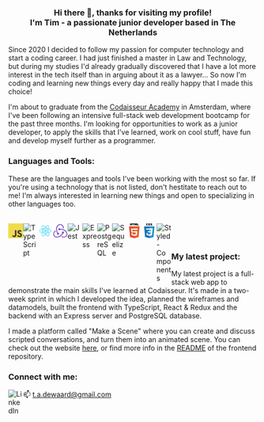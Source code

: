 <h3 align="center">Hi there 👋, thanks for visiting my profile! </br>
I'm Tim - a passionate junior developer based in The Netherlands </h3>

Since 2020 I decided to follow my passion for computer technology and start a coding career. 
I had just finished a master in Law and Technology, but during my studies I'd already gradually discovered that I have a lot more interest in the tech itself than in arguing about it as a lawyer... So now I'm coding and learning new things every day and really happy that I made this choice!

I'm about to graduate from the [Codaisseur Academy](https://codaisseur.com/courses/academy/) in Amsterdam, where I've been following an intensive full-stack web development bootcamp for the past three months. 
I'm looking for opportunities to work as a junior developer, to apply the skills that I've learned, work on cool stuff, have fun and develop myself further as a programmer.

### Languages and Tools:

These are the languages and tools I've been working with the most so far. 
If you're using a technology that is not listed, don't hestitate to reach out to me! I'm always interested in learning new things and open to specializing in other languages too. <br/><br/>

<a href="https://developer.mozilla.org/en-US/docs/Web/JavaScript" target="_blank"> <img align="left" alt="JavaScript" title="JavaScript" width="30px" src="https://raw.githubusercontent.com/github/explore/80688e429a7d4ef2fca1e82350fe8e3517d3494d/topics/javascript/javascript.png" /> </a>

<a href="https://www.typescriptlang.org/" target="_blank"> <img align="left" alt="TypeScript" title="TypeScript" width="30px" src="https://upload.wikimedia.org/wikipedia/commons/thumb/4/4c/Typescript_logo_2020.svg/1200px-Typescript_logo_2020.svg.png" /> </a>

<a href="https://reactjs.org/" target="_blank"> <img align="left" alt="React" title="React" width="30px" src="https://raw.githubusercontent.com/github/explore/80688e429a7d4ef2fca1e82350fe8e3517d3494d/topics/react/react.png" /> </a>

<a href="https://redux.js.org" target="_blank"> <img align="left" alt="Redux" title="Redux" width="30px" src="https://raw.githubusercontent.com/github/explore/80688e429a7d4ef2fca1e82350fe8e3517d3494d/topics/redux/redux.png" /> </a>

<a href="https://jestjs.io" target="_blank"> <img align="left" alt="Jest" title="Jest" width="30px" src="https://www.vectorlogo.zone/logos/jestjsio/jestjsio-icon.svg"/> </a>

<a href="https://expressjs.com/" target="_blank"> <img align="left" alt="Express" title="Express" width="30px" src="https://avatars1.githubusercontent.com/u/5658226?s=200&v=4" /> </a>

<a href="https://www.postgresql.org/" target="_blank"> <img align="left" alt="PostgreSQL" title="PostgreSQL" width="30px" src="https://devicons.github.io/devicon/devicon.git/icons/postgresql/postgresql-original-wordmark.svg" /> </a>
                                                                                                                                                     
<a href="https://sequelize.org/" target="_blank"> <img align="left" alt="Sequelize" title="Sequelize" width="30px" src="https://avatars1.githubusercontent.com/u/3591786?s=200&v=4" /> </a>
                                                                                                              
<a href="https://developer.mozilla.org/en-US/docs/Web/Guide/HTML/HTML5" target="_blank"> <img align="left" alt="HTML5" title="HTML5" width="30px" src="https://raw.githubusercontent.com/github/explore/80688e429a7d4ef2fca1e82350fe8e3517d3494d/topics/html/html.png" /> </a>

<a href="https://developer.mozilla.org/en-US/docs/Web/CSS" target="_blank"> <img align="left" alt="CSS3" title="CSS3" width="30px" src="https://raw.githubusercontent.com/github/explore/80688e429a7d4ef2fca1e82350fe8e3517d3494d/topics/css/css.png" /> </a>

<a href="https://styled-components.com/" target="_blank"> <img align="left" alt="Styled-Components" title="Styled-Components" width="30px" src="https://avatars2.githubusercontent.com/u/20658825?s=200&v=4" /> </a>

<br/><br/>

### My latest project:

My latest project is a full-stack web app to demonstrate the main skills I've learned at Codaisseur. It's made in a two-week sprint in which I developed the idea, planned the wireframes and datamodels, built the frontend with TypeScript, React & Redux and the backend with an Express server and PostgreSQL database.

I made a platform called "Make a Scene" where you can create and discuss scripted conversations, and turn them into an animated scene. You can check out the website [here](https://make-a-scene.netlify.app/), or find more info in the [README](https://github.com/TdWa/make-a-scene-frontend) of the frontend repository.


### Connect with me:
[<img align="left" alt="LinkedIn" width="30px" src="https://cdn.jsdelivr.net/npm/simple-icons@v3/icons/linkedin.svg" />][linkedin]
📫 t.a.dewaard@gmail.com

[linkedin]: https://www.linkedin.com/in/timdewaard/
